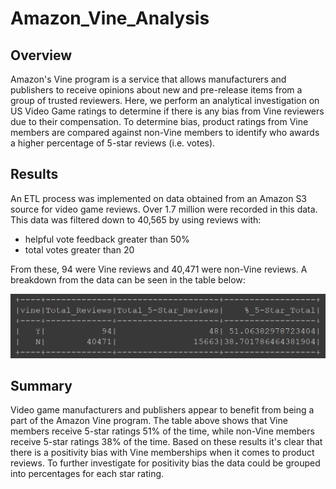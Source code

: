 # Amazon_Vine_Analysis

## Overview
Amazon's Vine program is a service that allows manufacturers and publishers to receive opinions about new and pre-release items from a group of trusted reviewers. Here, we perform an analytical investigation on US Video Game ratings to determine if there is any bias from Vine reviewers due to their compensation. To determine bias, product ratings from Vine members are compared against non-Vine members to identify who awards a higher percentage of 5-star reviews (i.e. votes).

## Results

An ETL process was implemented on data obtained from an Amazon S3 source for video game reviews. Over 1.7 million were recorded in this data. This data was filtered down to 40,565 by using reviews with:
* helpful vote feedback greater than 50%
* total votes greater than 20

From these, 94 were Vine reviews and 40,471 were non-Vine reviews. A breakdown from the data can be seen in the table below:

![Rating_Percentage](https://github.com/jp3tty/Amazon_Vine_Analysis/blob/main/Images/Rating_Percentage.PNG)


## Summary

Video game manufacturers and publishers appear to benefit from being a part of the Amazon Vine program. The table above shows that Vine members receive 5-star ratings 51% of the time, while non-Vine members receive 5-star ratings 38% of the time. Based on these results it's clear that there is a positivity bias with Vine memberships when it comes to product reviews. To further investigate for positivity bias the data could be grouped into percentages for each star rating.